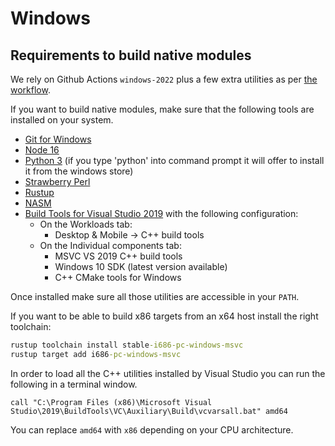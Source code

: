 # Windows

## Requirements to build native modules

We rely on Github Actions `windows-2022` plus a few extra utilities as per [the workflow](https://github.com/vector-im/element-desktop/blob/develop/.github/workflows/build_windows.yaml).

If you want to build native modules, make sure that the following tools are installed on your system.

-   [Git for Windows](https://git-scm.com/download/win)
-   [Node 16](https://nodejs.org)
-   [Python 3](https://www.python.org/downloads/) (if you type 'python' into command prompt it will offer to install it from the windows store)
-   [Strawberry Perl](https://strawberryperl.com/)
-   [Rustup](https://rustup.rs/)
-   [NASM](https://www.nasm.us/)
-   [Build Tools for Visual Studio 2019](https://visualstudio.microsoft.com/downloads/#build-tools-for-visual-studio-2019) with the following configuration:
    -   On the Workloads tab:
        -   Desktop & Mobile -> C++ build tools
    -   On the Individual components tab:
        -   MSVC VS 2019 C++ build tools
        -   Windows 10 SDK (latest version available)
        -   C++ CMake tools for Windows

Once installed make sure all those utilities are accessible in your `PATH`.

If you want to be able to build x86 targets from an x64 host install the right toolchain:

```cmd
rustup toolchain install stable-i686-pc-windows-msvc
rustup target add i686-pc-windows-msvc
```

In order to load all the C++ utilities installed by Visual Studio you can run the following in a terminal window.

```
call "C:\Program Files (x86)\Microsoft Visual Studio\2019\BuildTools\VC\Auxiliary\Build\vcvarsall.bat" amd64
```

You can replace `amd64` with `x86` depending on your CPU architecture.
